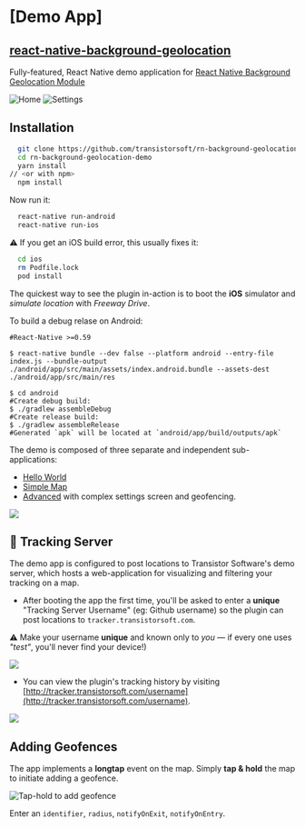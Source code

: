 # [Demo App]
## [react-native-background-geolocation](http://transistorsoft.github.io/react-native-background-geolocation/)

Fully-featured, React Native demo application for [React Native Background Geolocation Module](http://transistorsoft.github.io/react-native-background-geolocation/)

![Home](https://dl.dropboxusercontent.com/s/byaayezphkwn36h/home-framed-350.png?dl=1)
![Settings](https://dl.dropboxusercontent.com/s/8lvnpp0gowitagq/settings-framed-350.png?dl=1)

## Installation

```bash
  git clone https://github.com/transistorsoft/rn-background-geolocation-demo.git
  cd rn-background-geolocation-demo
  yarn install
// <or with npm>
  npm install
```

Now run it:
```bash
  react-native run-android
  react-native run-ios
```

:warning: If you get an iOS build error, this usually fixes it:
```bash
  cd ios
  rm Podfile.lock
  pod install
```

The quickest way to see the plugin in-action is to boot the **iOS** simulator and *simulate location* with *Freeway Drive*.

To build a debug relase on Android:

```
#React-Native >=0.59

$ react-native bundle --dev false --platform android --entry-file index.js --bundle-output ./android/app/src/main/assets/index.android.bundle --assets-dest ./android/app/src/main/res

$ cd android
#Create debug build:
$ ./gradlew assembleDebug
#Create release build:
$ ./gradlew assembleRelease
#Generated `apk` will be located at `android/app/build/outputs/apk`
```

The demo is composed of three separate and independent sub-applications:

- [Hello World](./src/hello-world/HelloWorld.js)
- [Simple Map](./src/simple-map/SimpleMap.js)
- [Advanced](./src/advanced/) with complex settings screen and geofencing.

![](https://dl.dropboxusercontent.com/s/w87uylrgij9kd7r/ionic-demo-home.png?dl=1)

## :large_blue_diamond: Tracking Server

The demo app is configured to post locations to Transistor Software's demo server, which hosts a web-application for visualizing and filtering your tracking on a map.

- After booting the app the first time, you'll be asked to enter a **unique** "Tracking Server Username" (eg: Github username) so the plugin can post locations to `tracker.transistorsoft.com`.

:warning: Make your username **unique** and known only to *you* &mdash; if every one uses *"test"*, you'll never find your device!)

![](https://dl.dropboxusercontent.com/s/yhb311q5shxri36/ionic-demo-username.png?dl=1)

- You can view the plugin's tracking history by visiting [http://tracker.transistorsoft.com/username](http://tracker.transistorsoft.com/username).

![](https://dl.dropboxusercontent.com/s/1a4far51w70rjvj/Screenshot%202017-08-16%2011.34.43.png?dl=1)

## Adding Geofences

The app implements a **longtap** event on the map.  Simply **tap & hold** the map to initiate adding a geofence.

![Tap-hold to add geofence](https://dl.dropboxusercontent.com/s/9qif3rvznwkbphd/Screenshot%202015-06-06%2017.12.41.png?dl=1)

Enter an `identifier`, `radius`, `notifyOnExit`, `notifyOnEntry`.



